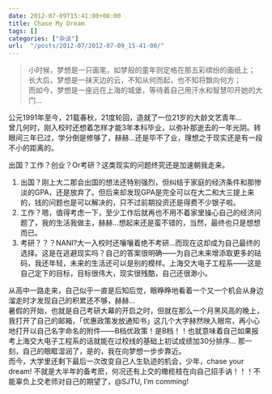 ```yaml
---
date: 2012-07-09T15:41:00+08:00
title: Chase My Dream
tags: []
categories: ["杂谈"]
url:  "/posts/2012-07/2012-07-09_15-41-00/"
---
```


> 小时候，梦想是一只画笔，如梦般的童年则定格在那五彩缤纷的画纸上；  
> 长大后，梦想是一抹天边的云，不知从何而起，也不知将飘向何方；  
> 而如今，梦想是一座远在上海的城堡，等待着自己用汗水和智慧叩开她的大门…

公元1991年至今，21载春秋，21度轮回，造就了一位21岁的大龄文艺青年…  
曾几何时，刚入校时还想着怎样才能3年本科毕业，以弥补那逝去的一年光阴。转眼间三年已过，学分倒是修够了，赫赫…还是毕不了业，理想之于现实还是有一段不小的距离的。 

出国？工作？创业？Or考研？这类现实的问题终究还是加速朝我走来。  
1. 出国？刚上大二那会出国的想法还特别强烈，但纠结于家庭的经济条件和那惨淡的GPA，还是放弃了。但后来却发现GPA是完全可以在大二和大三提上来的，钱的问题也是可以解决的，只不过前期投资还是得费不少银子啦。  
2. 工作？嗯，值得考虑一下，至少工作后就再也不用不着家里操心自己的经济问题了，我的生活我做主，赫赫…想起来还是蛮不错的，当然，最终也只是想想而已。  
3. 考研？？？NANI?大一入校时还嚷嚷着绝不考研…而现在这却成为自己最终的选择。这是在逃避现实吗？自己的答案很明确——为自己未来增添取更多的砝码，我还年轻，未来的生活还可以是别的模样。上海交大电子工程系——这是自己定下的目标，目标很伟大，现实很残酷，自己还很渺小。  

从高中一路走来，自己似乎一直是后知后觉，眼睁睁地看着一个又一个机会从身边溜走时才发现自己的积累还不够，赫赫…   
暑假的开始，也就是自己考研大幕的开启之时，但就在那么一个月黑风高的晚上，我打开了自己的邮箱，「优惠政策发放通知书」这几个大字赫然映入眼帘，再小心地打开以自己名字命名的附件——B档优政策！是B档！！也就意味着自己如果报考上海交大电子工程系的话就能在过校线的基础上初试成绩加30分排序… 那一刻，自己的眼眶湿润了，是的，我在向梦想一步步靠近。   
而今，大学里还剩下最后一次改变自己人生轨迹的机会，少年，chase your dream! 不就是大半年的备考麽，何况还有上交的橄榄枝在向自己招手讷！！！不能辜负上交老师对自己的期望了，@SJTU, I’m comming!